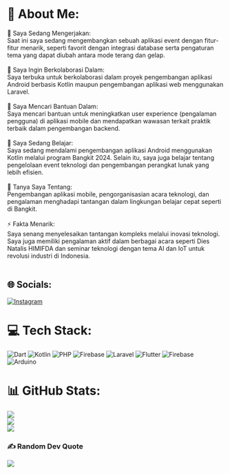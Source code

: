 # 💫 About Me:
🔭 Saya Sedang Mengerjakan:<br>Saat ini saya sedang mengembangkan sebuah aplikasi event dengan fitur-fitur menarik, seperti favorit dengan integrasi database serta pengaturan tema yang dapat diubah antara mode terang dan gelap.<br><br>👯 Saya Ingin Berkolaborasi Dalam:<br>Saya terbuka untuk berkolaborasi dalam proyek pengembangan aplikasi Android berbasis Kotlin maupun pengembangan aplikasi web menggunakan Laravel.<br><br>🤝 Saya Mencari Bantuan Dalam:<br>Saya mencari bantuan untuk meningkatkan user experience (pengalaman pengguna) di aplikasi mobile dan mendapatkan wawasan terkait praktik terbaik dalam pengembangan backend.<br><br>🌱 Saya Sedang Belajar:<br>Saya sedang mendalami pengembangan aplikasi Android menggunakan Kotlin melalui program Bangkit 2024. Selain itu, saya juga belajar tentang pengelolaan event teknologi dan pengembangan perangkat lunak yang lebih efisien.<br><br>💬 Tanya Saya Tentang:<br>Pengembangan aplikasi mobile, pengorganisasian acara teknologi, dan pengalaman menghadapi tantangan dalam lingkungan belajar cepat seperti di Bangkit.<br><br>⚡ Fakta Menarik:<br>Saya senang menyelesaikan tantangan kompleks melalui inovasi teknologi. Saya juga memiliki pengalaman aktif dalam berbagai acara seperti Dies Natalis HIMIFDA dan seminar teknologi dengan tema AI dan IoT untuk revolusi industri di Indonesia.<br><br>


## 🌐 Socials:
[![Instagram](https://img.shields.io/badge/Instagram-%23E4405F.svg?logo=Instagram&logoColor=white)](https://instagram.com/taamapratama_) 

# 💻 Tech Stack:
![Dart](https://img.shields.io/badge/dart-%230175C2.svg?style=for-the-badge&logo=dart&logoColor=white) ![Kotlin](https://img.shields.io/badge/kotlin-%237F52FF.svg?style=for-the-badge&logo=kotlin&logoColor=white) ![PHP](https://img.shields.io/badge/php-%23777BB4.svg?style=for-the-badge&logo=php&logoColor=white) ![Firebase](https://img.shields.io/badge/firebase-%23039BE5.svg?style=for-the-badge&logo=firebase) ![Laravel](https://img.shields.io/badge/laravel-%23FF2D20.svg?style=for-the-badge&logo=laravel&logoColor=white) ![Flutter](https://img.shields.io/badge/Flutter-%2302569B.svg?style=for-the-badge&logo=Flutter&logoColor=white) ![Firebase](https://img.shields.io/badge/firebase-a08021?style=for-the-badge&logo=firebase&logoColor=ffcd34) ![Arduino](https://img.shields.io/badge/-Arduino-00979D?style=for-the-badge&logo=Arduino&logoColor=white)
# 📊 GitHub Stats:
![](https://github-readme-stats.vercel.app/api?username=TegarPra&theme=dark&hide_border=false&include_all_commits=true&count_private=false)<br/>
![](https://github-readme-streak-stats.herokuapp.com/?user=TegarPra&theme=dark&hide_border=false)<br/>
![](https://github-readme-stats.vercel.app/api/top-langs/?username=TegarPra&theme=dark&hide_border=false&include_all_commits=true&count_private=false&layout=compact)

### ✍️ Random Dev Quote
![](https://quotes-github-readme.vercel.app/api?type=horizontal&theme=radical)
